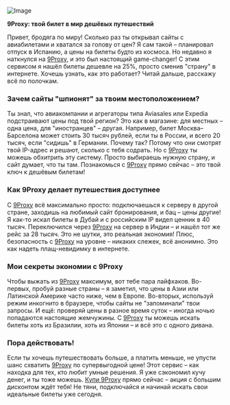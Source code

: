 ![Image](https://proexpedition.ru/wp-content/uploads/2019/02/komu-polozheny-subsidirovannye-aviabilety-na-samolet1-768x512.jpg)

**9Proxy: твой билет в мир дешёвых путешествий**

Привет, бродяга по миру! Сколько раз ты открывал сайты с авиабилетами и хватался за голову от цен? Я сам такой – планировал отпуск в Испанию, а цены на билеты будто из космоса. Но недавно я наткнулся на [9Proxy](https://9proxyofficial.short.gy/github-hompage-grace02), и это был настоящий game-changer! С этим сервисом я нашёл билеты дешевле на 25%, просто сменив "страну" в интернете. Хочешь узнать, как это работает? Читай дальше, расскажу всё по полочкам.

### Зачем сайты "шпионят" за твоим местоположением?
Ты знал, что авиакомпании и агрегаторы типа Aviasales или Expedia подстраивают цены под твой регион? Это как в магазине: для местных – одна цена, для "иностранцев" – другая. Например, билет Москва–Барселона может стоить 30 тысяч рублей, если ты в России, и всего 20 тысяч, если "сидишь" в Германии. Почему так? Потому что они смотрят твой IP-адрес и решают, сколько с тебя содрать. Но с [9Proxy](https://9proxyofficial.short.gy/github-hompage-grace02) ты можешь обхитрить эту систему. Просто выбираешь нужную страну, и сайт думает, что ты там. Познакомься с [9Proxy](https://9proxyofficial.short.gy/github-hompage-grace02) прямо сейчас – это твой ключ к дешёвым билетам!

### Как 9Proxy делает путешествия доступнее
С [9Proxy](https://9proxyofficial.short.gy/github-hompage-grace02) всё максимально просто: подключаешься к серверу в другой стране, заходишь на любимый сайт бронирования, и бац – цены другие! Я как-то искал билеты в Дубай и с российским IP видел ценник в 40 тысяч. Переключился через [9Proxy](https://9proxyofficial.short.gy/github-hompage-grace02) на сервер в Индии – и нашёл тот же рейс за 28 тысяч. Это не шутки, это реальная экономия! Плюс, безопасность с [9Proxy](https://9proxyofficial.short.gy/github-hompage-grace02) на уровне – никаких слежек, всё анонимно. Это как надеть плащ-невидимку в интернете.

### Мои секреты экономии с 9Proxy
Чтобы выжать из [9Proxy](https://9proxyofficial.short.gy/github-hompage-grace02) максимум, вот тебе пара лайфхаков. Во-первых, пробуй разные страны – я заметил, что цены в Азии или Латинской Америке часто ниже, чем в Европе. Во-вторых, используй режим инкогнито в браузере, чтобы сайты не "запоминали" твои запросы. И ещё: проверяй цены в разное время суток – иногда ночью попадаются настоящие жемчужины. С [9Proxy](https://9proxyofficial.short.gy/github-hompage-grace02) ты можешь искать билеты хоть из Бразилии, хоть из Японии – и всё это с одного дивана.

### Пора действовать!
Если ты хочешь путешествовать больше, а платить меньше, не упусти шанс схватить [9Proxy](https://9proxyofficial.short.gy/github-pricing-grace02) по супервыгодной цене! Этот сервис – как находка для тех, кто любит умные решения. Я уже сэкономил кучу денег, и ты тоже можешь. [Купи 9Proxy](https://9proxyofficial.short.gy/github-pricing-grace02) прямо сейчас – акция с большим дисконтом ждёт тебя! Не тяни, подключайся и начинай искать свои идеальные билеты уже сегодня.
